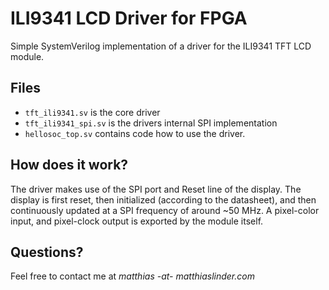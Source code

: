 # ILI9341 LCD Driver for FPGA

Simple SystemVerilog implementation of a driver for the ILI9341 TFT LCD module.

## Files

* `tft_ili9341.sv` is the core driver
* `tft_ili9341_spi.sv` is the drivers internal SPI implementation
* `hellosoc_top.sv` contains code how to use the driver.

## How does it work?

The driver makes use of the SPI port and Reset line of the display. The display is first reset, then initialized (according to the datasheet), and then continuously
updated at a SPI frequency of around ~50 MHz. A pixel-color input, and pixel-clock output is exported by the module itself.

## Questions? 
Feel free to contact me at _matthias -at- matthiaslinder.com_